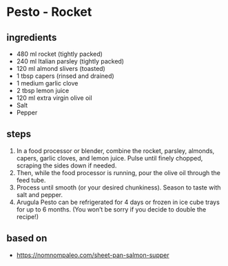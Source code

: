 # Pesto - Rocket

## ingredients

- 480 ml rocket (tightly packed)
- 240 ml Italian parsley (tightly packed)
- 120 ml almond slivers (toasted)
- 1 tbsp capers (rinsed and drained)
- 1 medium garlic clove
- 2 tbsp lemon juice
- 120 ml extra virgin olive oil
- Salt
- Pepper

## steps

1. In a food processor or blender, combine the rocket, parsley, almonds, capers, garlic cloves, and lemon juice. Pulse until finely chopped, scraping the sides down if needed.
2. Then, while the food processor is running, pour the olive oil through the feed tube.
3. Process until smooth (or your desired chunkiness). Season to taste with salt and pepper.
4. Arugula Pesto can be refrigerated for 4 days or frozen in ice cube trays for up to 6 months. (You won’t be sorry if you decide to double the recipe!)

## based on

- https://nomnompaleo.com/sheet-pan-salmon-supper
